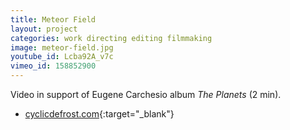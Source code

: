 ```yaml
---
title: Meteor Field
layout: project
categories: work directing editing filmmaking
image: meteor-field.jpg
youtube_id: Lcba92A_v7c
vimeo_id: 158852900
---
```


Video in support of Eugene Carchesio album _The Planets_ (2 min).

- [cyclicdefrost.com](http://www.cyclicdefrost.com/2016/04/watch-eugene-carchesios-new-piece-meteor-field/){:target="_blank"}
